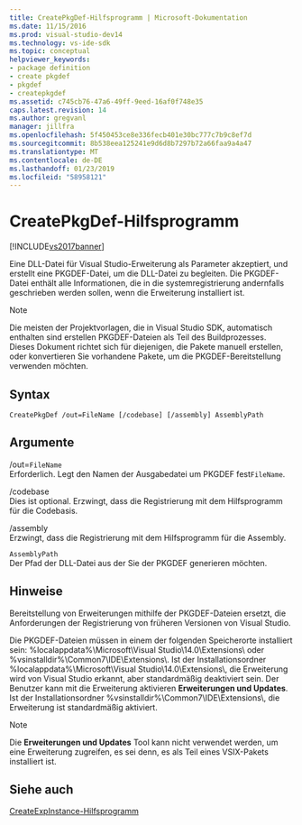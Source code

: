 ```yaml
---
title: CreatePkgDef-Hilfsprogramm | Microsoft-Dokumentation
ms.date: 11/15/2016
ms.prod: visual-studio-dev14
ms.technology: vs-ide-sdk
ms.topic: conceptual
helpviewer_keywords:
- package definition
- create pkgdef
- pkgdef
- createpkgdef
ms.assetid: c745cb76-47a6-49ff-9eed-16af0f748e35
caps.latest.revision: 14
ms.author: gregvanl
manager: jillfra
ms.openlocfilehash: 5f450453ce8e336fecb401e30bc777c7b9c8ef7d
ms.sourcegitcommit: 8b538eea125241e9d6d8b7297b72a66faa9a4a47
ms.translationtype: MT
ms.contentlocale: de-DE
ms.lasthandoff: 01/23/2019
ms.locfileid: "58958121"
---
```

# <a name="createpkgdef-utility"></a>CreatePkgDef-Hilfsprogramm
[!INCLUDE[vs2017banner](../../includes/vs2017banner.md)]

Eine DLL-Datei für Visual Studio-Erweiterung als Parameter akzeptiert, und erstellt eine PKGDEF-Datei, um die DLL-Datei zu begleiten. Die PKGDEF-Datei enthält alle Informationen, die in die systemregistrierung andernfalls geschrieben werden sollen, wenn die Erweiterung installiert ist.  
  
> [!NOTE]
>  Die meisten der Projektvorlagen, die in Visual Studio SDK, automatisch enthalten sind erstellen PKGDEF-Dateien als Teil des Buildprozesses. Dieses Dokument richtet sich für diejenigen, die Pakete manuell erstellen, oder konvertieren Sie vorhandene Pakete, um die PKGDEF-Bereitstellung verwenden möchten.  
  
## <a name="syntax"></a>Syntax  
  
```  
CreatePkgDef /out=FileName [/codebase] [/assembly] AssemblyPath  
```  
  
## <a name="arguments"></a>Argumente  
 /out=`FileName`  
 Erforderlich. Legt den Namen der Ausgabedatei um PKGDEF fest`FileName`.  
  
 /codebase  
 Dies ist optional. Erzwingt, dass die Registrierung mit dem Hilfsprogramm für die Codebasis.  
  
 /assembly  
 Erzwingt, dass die Registrierung mit dem Hilfsprogramm für die Assembly.  
  
 `AssemblyPath`  
 Der Pfad der DLL-Datei aus der Sie der PKGDEF generieren möchten.  
  
## <a name="remarks"></a>Hinweise  
 Bereitstellung von Erweiterungen mithilfe der PKGDEF-Dateien ersetzt, die Anforderungen der Registrierung von früheren Versionen von Visual Studio.  
  
 Die PKGDEF-Dateien müssen in einem der folgenden Speicherorte installiert sein: %localappdata%\Microsoft\Visual Studio\14.0\Extensions\ oder %vsinstalldir%\Common7\IDE\Extensions\\. Ist der Installationsordner %localappdata%\Microsoft\Visual Studio\14.0\Extensions\\, die Erweiterung wird von Visual Studio erkannt, aber standardmäßig deaktiviert sein. Der Benutzer kann mit die Erweiterung aktivieren **Erweiterungen und Updates**. Ist der Installationsordner %vsinstalldir%\Common7\IDE\Extensions\\, die Erweiterung ist standardmäßig aktiviert.  
  
> [!NOTE]
>  Die **Erweiterungen und Updates** Tool kann nicht verwendet werden, um eine Erweiterung zugreifen, es sei denn, es als Teil eines VSIX-Pakets installiert ist.  
  
## <a name="see-also"></a>Siehe auch  
 [CreateExpInstance-Hilfsprogramm](../../extensibility/internals/createexpinstance-utility.md)
